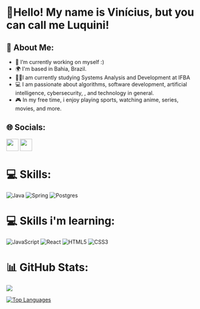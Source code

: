 
# 👋Hello! My name is  Vinícius, but you can call me Luquini!

## 💫 About Me:

* 🔭 I’m currently working on myself :)
* 🌍  I'm based in Bahia, Brazil.
* 👨‍🎓I am currently studying Systems Analysis and Development at IFBA
*  💻 I am passionate about algorithms, software development, artificial intelligence, cybersecurity, , and technology in general.
* 🎮 In my free time, i enjoy playing sports, watching anime, series, movies, and more.

  
## 🌐 Socials:
<p align="left"> <a href="https://www.github.com/vluquini" target="_blank" rel="noreferrer"><img src="https://raw.githubusercontent.com/danielcranney/readme-generator/main/public/icons/socials/github.svg" width="32" height="32" /></a> <a href="https://www.linkedin.com/in/vnluquini" target="_blank" rel="noreferrer"><img src="https://raw.githubusercontent.com/danielcranney/readme-generator/main/public/icons/socials/linkedin.svg" width="32" height="32" /></a></p>


# 💻 Skills:

![Java](https://img.shields.io/badge/java-%23ED8B00.svg?style=for-the-badge&logo=java&logoColor=white) ![Spring](https://img.shields.io/badge/spring-%236DB33F.svg?style=for-the-badge&logo=spring&logoColor=white)  ![Postgres](https://img.shields.io/badge/postgres-%23316192.svg?style=for-the-badge&logo=postgresql&logoColor=white)


# 💻 Skills  i'm learning:
![JavaScript](https://img.shields.io/badge/javascript-%23323330.svg?style=for-the-badge&logo=javascript&logoColor=%23F7DF1E) ![React](https://img.shields.io/badge/react-%2320232a.svg?style=for-the-badge&logo=react&logoColor=%2361DAFB) ![HTML5](https://img.shields.io/badge/html5-%23E34F26.svg?style=for-the-badge&logo=html5&logoColor=white) ![CSS3](https://img.shields.io/badge/css3-%231572B6.svg?style=for-the-badge&logo=css3&logoColor=white)


# 📊 GitHub Stats:

<a href="http://www.github.com/vluquini"><img src="https://github-readme-streak-stats.herokuapp.com/?user=vluquini&stroke=ffffff&background=171717&ring=ef4444&fire=ef4444&currStreakNum=ffffff&currStreakLabel=ef4444&sideNums=ffffff&sideLabels=ffffff&dates=ffffff&hide_border=true" /></a>

<a href="https://github.com/vluquini" align="left"><img src="https://github-readme-stats.vercel.app/api/top-langs/?username=vluquini&langs_count=10&title_color=ef4444&text_color=ffffff&icon_color=3382ed&bg_color=171717&hide_border=true&locale=en&custom_title=Top%20%Languages" alt="Top Languages" /></a>

<!--
### ✍️ Random Dev Quote

![](https://quotes-github-readme.vercel.app/api?type=horizontal&theme=radical)
-->

